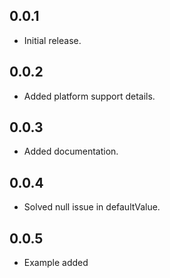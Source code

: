 ## 0.0.1

- Initial release.

## 0.0.2

- Added platform support details.

## 0.0.3

- Added documentation.

## 0.0.4

- Solved null issue in defaultValue.

## 0.0.5

- Example added
